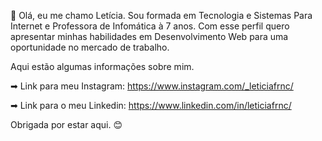 👋 Olá, eu me chamo Letícia. Sou formada em Tecnologia e Sistemas Para Internet e Professora de Infomática à 7 anos. Com esse perfil quero apresentar minhas habilidades em Desenvolvimento Web para uma oportunidade no mercado de trabalho.

Aqui estão algumas informações sobre mim.

➡ Link para meu Instagram: https://www.instagram.com/_leticiafrnc/ 

➡ Link para o meu Linkedin: https://www.linkedin.com/in/leticiafrnc/

Obrigada por estar aqui. 😊
